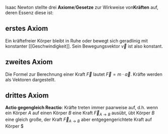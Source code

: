 Isaac Newton stellte drei **Axiome**/**Gesetze** zur Wirkweise von**Kräften** auf, deren Essenz diese ist:

## erstes Axiom

Ein kräftefreier Körper bleibt in Ruhe oder bewegt sich geradlinig mit konstanter [[Geschwindigkeit]]. Sein Bewegungsvektor $\vec{v}$ ist also konstant.

## zweites Axiom

Die Formel zur Berechnung einer Kraft $\vec{F}$ lautet $\vec{F} = m \cdot \vec{a}$. Kräfte werden als Vektoren dargestellt.

## drittes Axiom

**Actio gegengleich Reactio**: Kräfte treten immer paarweise auf, d.h. wenn ein Körper $A$  auf einen Körper $B$ eine Kraft $\vec{F}_{A \rightarrow B}$ ausübt, übt Körper $B$ eine gleich große, der Kraft $\vec{F}_{A \rightarrow B}$ aber entgegengerichtete Kraft auf Körper $